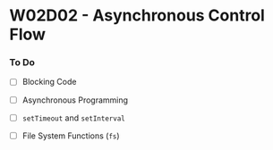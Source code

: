 # W02D02 - Asynchronous Control Flow

### To Do
* [ ] Blocking Code
* [ ] Asynchronous Programming
* [ ] `setTimeout` and `setInterval`
* [ ] File System Functions (`fs`)






















# 
